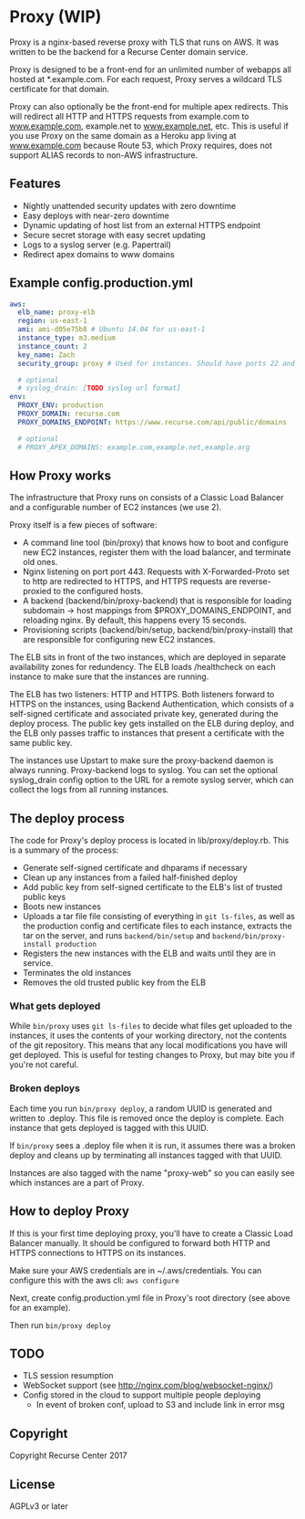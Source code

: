 # Proxy (WIP)

Proxy is a nginx-based reverse proxy with TLS that runs on AWS. It was written to be the backend for a Recurse Center domain service.

Proxy is designed to be a front-end for an unlimited number of webapps all hosted at \*.example.com. For each request, Proxy serves a wildcard TLS certificate for that domain.

Proxy can also optionally be the front-end for multiple apex redirects. This will redirect all HTTP and HTTPS requests from example.com to www.example.com, example.net to www.example.net, etc. This is useful if you use Proxy on the same domain as a Heroku app living at www.example.com because Route 53, which Proxy requires, does not support ALIAS records to non-AWS infrastructure.

## Features

- Nightly unattended security updates with zero downtime
- Easy deploys with near-zero downtime
- Dynamic updating of host list from an external HTTPS endpoint
- Secure secret storage with easy secret updating
- Logs to a syslog server (e.g. Papertrail)
- Redirect apex domains to www domains

## Example config.production.yml

```yml
aws:
  elb_name: proxy-elb
  region: us-east-1
  ami: ami-d05e75b8 # Ubuntu 14.04 for us-east-1
  instance_type: m3.medium
  instance_count: 2
  key_name: Zach
  security_group: proxy # Used for instances. Should have ports 22 and 443 open.

  # optional
  # syslog_drain: [TODO syslog url format]
env:
  PROXY_ENV: production
  PROXY_DOMAIN: recurse.com
  PROXY_DOMAINS_ENDPOINT: https://www.recurse.com/api/public/domains

  # optional
  # PROXY_APEX_DOMAINS: example.com,example.net,example.org
```

## How Proxy works

The infrastructure that Proxy runs on consists of a Classic Load Balancer and a configurable number of EC2 instances (we use 2).

Proxy itself is a few pieces of software:

* A command line tool (bin/proxy) that knows how to boot and configure new EC2 instances, register them with the load balancer, and terminate old ones.
* Nginx listening on port port 443. Requests with X-Forwarded-Proto set to http are redirected to HTTPS, and HTTPS requests are reverse-proxied to the configured hosts.
* A backend (backend/bin/proxy-backend) that is responsible for loading subdomain -> host mappings from $PROXY_DOMAINS_ENDPOINT, and reloading nginx. By default, this happens every 15 seconds.
* Provisioning scripts (backend/bin/setup, backend/bin/proxy-install) that are responsible for configuring new EC2 instances.

The ELB sits in front of the two instances, which are deployed in separate availability zones for redundency. The ELB loads /healthcheck on each instance to make sure that the instances are running.

The ELB has two listeners: HTTP and HTTPS. Both listeners forward to HTTPS on the instances, using Backend Authentication, which consists of a self-signed certificate and associated private key, generated during the deploy process. The public key gets installed on the ELB during deploy, and the ELB only passes traffic to instances that present a certificate with the same public key.

The instances use Upstart to make sure the proxy-backend daemon is always running. Proxy-backend logs to syslog. You can set the optional syslog_drain config option to the URL for a remote syslog server, which can collect the logs from all running instances.

## The deploy process

The code for Proxy's deploy process is located in lib/proxy/deploy.rb. This is a summary of the process:

* Generate self-signed certificate and dhparams if necessary
* Clean up any instances from a failed half-finished deploy
* Add public key from self-signed certificate to the ELB's list of trusted public keys
* Boots new instances
* Uploads a tar file file consisting of everything in `git ls-files`, as well as the production config and certificate files to each instance, extracts the tar on the server, and runs `backend/bin/setup` and `backend/bin/proxy-install production`
* Registers the new instances with the ELB and waits until they are in service.
* Terminates the old instances
* Removes the old trusted public key from the ELB

### What gets deployed

While `bin/proxy` uses `git ls-files` to decide what files get uploaded to the instances, it uses the contents of your working directory, not the contents of the git repository. This means that any local modifications you have will get deployed. This is useful for testing changes to Proxy, but may bite you if you're not careful.

### Broken deploys

Each time you run `bin/proxy deploy`, a random UUID is generated and written to .deploy. This file is removed once the deploy is complete. Each instance that gets deployed is tagged with this UUID.

If `bin/proxy` sees a .deploy file when it is run, it assumes there was a broken deploy and cleans up by terminating all instances tagged with that UUID.

Instances are also tagged with the name "proxy-web" so you can easily see which instances are a part of Proxy.

## How to deploy Proxy

If this is your first time deploying proxy, you'll have to create a Classic Load Balancer manually. It should be configured to forward both HTTP and HTTPS connections to HTTPS on its instances.

Make sure your AWS credentials are in ~/.aws/credentials. You can configure this with the aws cli: `aws configure`

Next, create config.production.yml file in Proxy's root directory (see above for an example).

Then run `bin/proxy deploy`

## TODO

- TLS session resumption
- WebSocket support (see http://nginx.com/blog/websocket-nginx/)
- Config stored in the cloud to support multiple people deploying
  - In event of broken conf, upload to S3 and include link in error msg

## Copyright

Copyright Recurse Center 2017

## License

AGPLv3 or later
